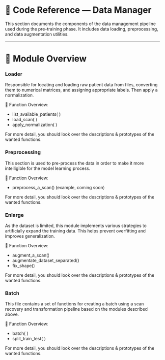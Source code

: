 
# 📘 Code Reference — Data Manager

This section documents the components of the data management pipeline used during the pre-training phase. It includes data loading, preprocessing, and data augmentation utilities.

---

# 📁 Module Overview


###  Loader


Responsible for locating and loading raw patient data from files, converting them to numerical matrices, and assigning appropriate labels. Then apply a normalization.

🔧 Function Overview:
- list_available_patients( )
- load_scan( )
- apply_normalization( )

For more detail, you should look over the descriptions & prototypes of the wanted functions.

###  Preprocessing

This section is used to pre-process the data in order to make it more intelligible for the model learning process.

🔧 Function Overview:
- preprocess_a_scan() (example, coming soon)

For more detail, you should look over the descriptions & prototypes of the wanted functions.

### Enlarge


As the dataset is limited, this module implements various strategies to artificially expand the training data. This helps prevent overfitting and improves generalization.

🔧 Function Overview:
- augment_a_scan()
- augmentate_dataset_separated()
- fix_shape()

For more detail, you should look over the descriptions & prototypes of the wanted functions.

### Batch

This file contains a set of functions for creating a batch using a scan recovery and transformation pipeline based on the modules described above.

🔧 Function Overview:
- batch( )
- split_train_test( )

For more detail, you should look over the descriptions & prototypes of the wanted functions.